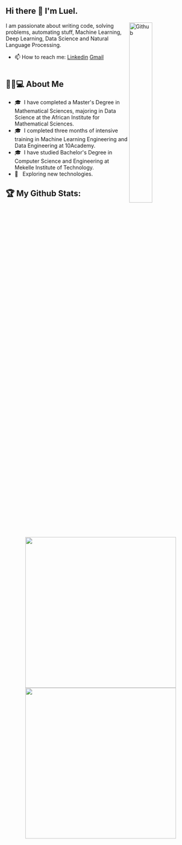 ## Hi there 👋 I'm Luel.

<img width="35%" align="right" alt="Github" src="https://user-images.githubusercontent.com/48678280/88862734-4903af80-d201-11ea-968b-9c939d88a37c.gif" />

I am passionate about writing code, solving problems, automating stuff, Machine Learning, Deep Learning, Data Science and Natural Language Processing.
- 📫 How to reach me: [Linkedin](https://www.linkedin.com/in/luel-hagos1/) [Gmail](mailto:luelh0101@gmail.com)
<img src="https://komarev.com/ghpvc/?username=luelhagos&style=flat-square&color=blue" alt=""/>

## 👨🏻💻 About Me

- 🎓 &nbsp;I have completed a Master's Degree in Mathematical Sciences, majoring in Data Science at the African Institute for Mathematical Sciences.
- 🎓 &nbsp;I completed three months of intensive training in Machine Learning Engineering and Data Engineering at 10Academy.
- 🎓 &nbsp;I have studied Bachelor's Degree in Computer Science and Engineering at Mekelle Institute of Technology.
- 🤔 &nbsp; Exploring new technologies.
<!--
**luelhagos/luelhagos** is a ✨ _special_ ✨ repository because its `README.md` (this file) appears on your GitHub profile.

Here are some ideas to get you started:

- 🔭 I’m currently working on ...
- 🌱 I’m currently learning ...
- 👯 I’m looking to collaborate on ...
- 🤔 I’m looking for help with ...
- 💬 Ask me about ...
- 📫 How to reach me: ...
- 😄 Pronouns: ...
- ⚡ Fun fact: ...
-->

## :trophy: My Github Stats:

<p align="center">
  <a href="https://github.com/luelhagos">
    <img width="400px" src="https://github-readme-stats-eight-theta.vercel.app/api?username=luelhagos&show_icons=true&theme=react&include_all_commits=true&count_private=true&hide_border=true&bg_color=060B0D"/>
    <img width="400px" src="https://github-readme-streak-stats.herokuapp.com?user=luelhagos&theme=black-ice&hide_border=true&stroke=0000&background=060B0D">
  </a>
</p>




